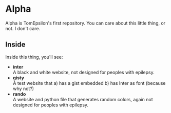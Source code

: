 # Alpha
Alpha is TomEpsilon's first repository.
You can care about this little thing, or not. I don't care.
## Inside
Inside this thing, you'll see:
* **inter**  
A black and white website, not designed for peoples with epilepsy.
* **gisty**  
A test website that a) has a gist embedded b) has Inter as font (because why not?)  
* **rando**  
A website and python file that generates random colors, again not designed for peoples with epilepsy.
